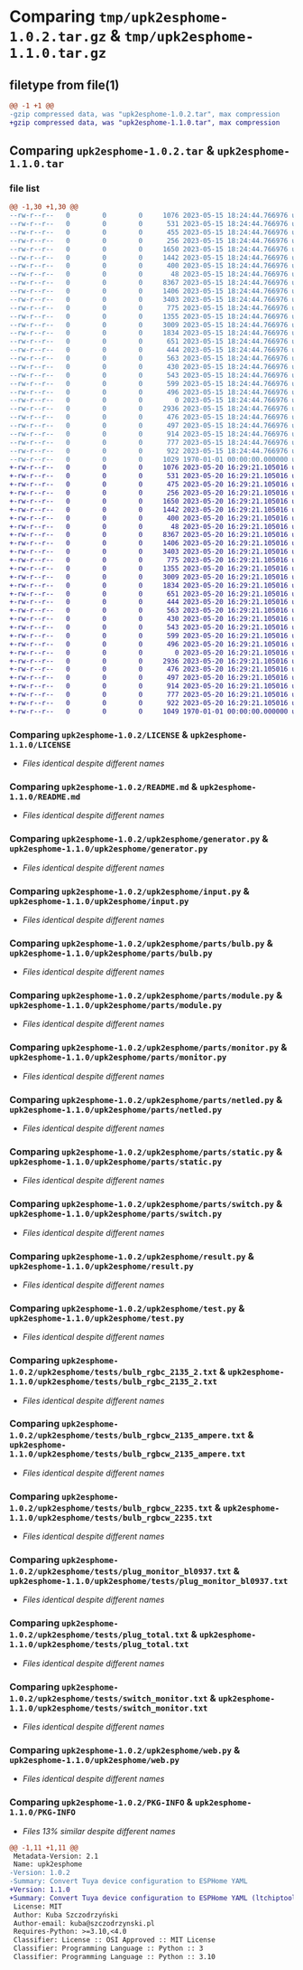 # Comparing `tmp/upk2esphome-1.0.2.tar.gz` & `tmp/upk2esphome-1.1.0.tar.gz`

## filetype from file(1)

```diff
@@ -1 +1 @@
-gzip compressed data, was "upk2esphome-1.0.2.tar", max compression
+gzip compressed data, was "upk2esphome-1.1.0.tar", max compression
```

## Comparing `upk2esphome-1.0.2.tar` & `upk2esphome-1.1.0.tar`

### file list

```diff
@@ -1,30 +1,30 @@
--rw-r--r--   0        0        0     1076 2023-05-15 18:24:44.766976 upk2esphome-1.0.2/LICENSE
--rw-r--r--   0        0        0      531 2023-05-15 18:24:44.766976 upk2esphome-1.0.2/README.md
--rw-r--r--   0        0        0      455 2023-05-15 18:24:44.766976 upk2esphome-1.0.2/pyproject.toml
--rw-r--r--   0        0        0      256 2023-05-15 18:24:44.766976 upk2esphome-1.0.2/upk2esphome/__init__.py
--rw-r--r--   0        0        0     1650 2023-05-15 18:24:44.766976 upk2esphome-1.0.2/upk2esphome/generator.py
--rw-r--r--   0        0        0     1442 2023-05-15 18:24:44.766976 upk2esphome-1.0.2/upk2esphome/input.py
--rw-r--r--   0        0        0      400 2023-05-15 18:24:44.766976 upk2esphome-1.0.2/upk2esphome/opts.py
--rw-r--r--   0        0        0       48 2023-05-15 18:24:44.766976 upk2esphome-1.0.2/upk2esphome/parts/__init__.py
--rw-r--r--   0        0        0     8367 2023-05-15 18:24:44.766976 upk2esphome-1.0.2/upk2esphome/parts/bulb.py
--rw-r--r--   0        0        0     1406 2023-05-15 18:24:44.766976 upk2esphome-1.0.2/upk2esphome/parts/module.py
--rw-r--r--   0        0        0     3403 2023-05-15 18:24:44.766976 upk2esphome-1.0.2/upk2esphome/parts/monitor.py
--rw-r--r--   0        0        0      775 2023-05-15 18:24:44.766976 upk2esphome-1.0.2/upk2esphome/parts/netled.py
--rw-r--r--   0        0        0     1355 2023-05-15 18:24:44.766976 upk2esphome-1.0.2/upk2esphome/parts/static.py
--rw-r--r--   0        0        0     3009 2023-05-15 18:24:44.766976 upk2esphome-1.0.2/upk2esphome/parts/switch.py
--rw-r--r--   0        0        0     1834 2023-05-15 18:24:44.766976 upk2esphome-1.0.2/upk2esphome/result.py
--rw-r--r--   0        0        0      651 2023-05-15 18:24:44.766976 upk2esphome-1.0.2/upk2esphome/test.py
--rw-r--r--   0        0        0      444 2023-05-15 18:24:44.766976 upk2esphome-1.0.2/upk2esphome/tests/bulb_cw_pwm.txt
--rw-r--r--   0        0        0      563 2023-05-15 18:24:44.766976 upk2esphome-1.0.2/upk2esphome/tests/bulb_rgbc_2135_2.txt
--rw-r--r--   0        0        0      430 2023-05-15 18:24:44.766976 upk2esphome-1.0.2/upk2esphome/tests/bulb_rgbcw_2135.txt
--rw-r--r--   0        0        0      543 2023-05-15 18:24:44.766976 upk2esphome-1.0.2/upk2esphome/tests/bulb_rgbcw_2135_ampere.txt
--rw-r--r--   0        0        0      599 2023-05-15 18:24:44.766976 upk2esphome-1.0.2/upk2esphome/tests/bulb_rgbcw_2235.txt
--rw-r--r--   0        0        0      496 2023-05-15 18:24:44.766976 upk2esphome-1.0.2/upk2esphome/tests/bulb_rgbcw_5758d.txt
--rw-r--r--   0        0        0        0 2023-05-15 18:24:44.766976 upk2esphome-1.0.2/upk2esphome/tests/empty.txt
--rw-r--r--   0        0        0     2936 2023-05-15 18:24:44.766976 upk2esphome-1.0.2/upk2esphome/tests/plug_monitor_bl0937.txt
--rw-r--r--   0        0        0      476 2023-05-15 18:24:44.766976 upk2esphome-1.0.2/upk2esphome/tests/plug_monitor_bl0942.txt
--rw-r--r--   0        0        0      497 2023-05-15 18:24:44.766976 upk2esphome-1.0.2/upk2esphome/tests/plug_monitor_hlw8032.txt
--rw-r--r--   0        0        0      914 2023-05-15 18:24:44.766976 upk2esphome-1.0.2/upk2esphome/tests/plug_total.txt
--rw-r--r--   0        0        0      777 2023-05-15 18:24:44.766976 upk2esphome-1.0.2/upk2esphome/tests/switch_monitor.txt
--rw-r--r--   0        0        0      922 2023-05-15 18:24:44.766976 upk2esphome-1.0.2/upk2esphome/web.py
--rw-r--r--   0        0        0     1029 1970-01-01 00:00:00.000000 upk2esphome-1.0.2/PKG-INFO
+-rw-r--r--   0        0        0     1076 2023-05-20 16:29:21.105016 upk2esphome-1.1.0/LICENSE
+-rw-r--r--   0        0        0      531 2023-05-20 16:29:21.105016 upk2esphome-1.1.0/README.md
+-rw-r--r--   0        0        0      475 2023-05-20 16:29:21.105016 upk2esphome-1.1.0/pyproject.toml
+-rw-r--r--   0        0        0      256 2023-05-20 16:29:21.105016 upk2esphome-1.1.0/upk2esphome/__init__.py
+-rw-r--r--   0        0        0     1650 2023-05-20 16:29:21.105016 upk2esphome-1.1.0/upk2esphome/generator.py
+-rw-r--r--   0        0        0     1442 2023-05-20 16:29:21.105016 upk2esphome-1.1.0/upk2esphome/input.py
+-rw-r--r--   0        0        0      400 2023-05-20 16:29:21.105016 upk2esphome-1.1.0/upk2esphome/opts.py
+-rw-r--r--   0        0        0       48 2023-05-20 16:29:21.105016 upk2esphome-1.1.0/upk2esphome/parts/__init__.py
+-rw-r--r--   0        0        0     8367 2023-05-20 16:29:21.105016 upk2esphome-1.1.0/upk2esphome/parts/bulb.py
+-rw-r--r--   0        0        0     1406 2023-05-20 16:29:21.105016 upk2esphome-1.1.0/upk2esphome/parts/module.py
+-rw-r--r--   0        0        0     3403 2023-05-20 16:29:21.105016 upk2esphome-1.1.0/upk2esphome/parts/monitor.py
+-rw-r--r--   0        0        0      775 2023-05-20 16:29:21.105016 upk2esphome-1.1.0/upk2esphome/parts/netled.py
+-rw-r--r--   0        0        0     1355 2023-05-20 16:29:21.105016 upk2esphome-1.1.0/upk2esphome/parts/static.py
+-rw-r--r--   0        0        0     3009 2023-05-20 16:29:21.105016 upk2esphome-1.1.0/upk2esphome/parts/switch.py
+-rw-r--r--   0        0        0     1834 2023-05-20 16:29:21.105016 upk2esphome-1.1.0/upk2esphome/result.py
+-rw-r--r--   0        0        0      651 2023-05-20 16:29:21.105016 upk2esphome-1.1.0/upk2esphome/test.py
+-rw-r--r--   0        0        0      444 2023-05-20 16:29:21.105016 upk2esphome-1.1.0/upk2esphome/tests/bulb_cw_pwm.txt
+-rw-r--r--   0        0        0      563 2023-05-20 16:29:21.105016 upk2esphome-1.1.0/upk2esphome/tests/bulb_rgbc_2135_2.txt
+-rw-r--r--   0        0        0      430 2023-05-20 16:29:21.105016 upk2esphome-1.1.0/upk2esphome/tests/bulb_rgbcw_2135.txt
+-rw-r--r--   0        0        0      543 2023-05-20 16:29:21.105016 upk2esphome-1.1.0/upk2esphome/tests/bulb_rgbcw_2135_ampere.txt
+-rw-r--r--   0        0        0      599 2023-05-20 16:29:21.105016 upk2esphome-1.1.0/upk2esphome/tests/bulb_rgbcw_2235.txt
+-rw-r--r--   0        0        0      496 2023-05-20 16:29:21.105016 upk2esphome-1.1.0/upk2esphome/tests/bulb_rgbcw_5758d.txt
+-rw-r--r--   0        0        0        0 2023-05-20 16:29:21.105016 upk2esphome-1.1.0/upk2esphome/tests/empty.txt
+-rw-r--r--   0        0        0     2936 2023-05-20 16:29:21.105016 upk2esphome-1.1.0/upk2esphome/tests/plug_monitor_bl0937.txt
+-rw-r--r--   0        0        0      476 2023-05-20 16:29:21.105016 upk2esphome-1.1.0/upk2esphome/tests/plug_monitor_bl0942.txt
+-rw-r--r--   0        0        0      497 2023-05-20 16:29:21.105016 upk2esphome-1.1.0/upk2esphome/tests/plug_monitor_hlw8032.txt
+-rw-r--r--   0        0        0      914 2023-05-20 16:29:21.105016 upk2esphome-1.1.0/upk2esphome/tests/plug_total.txt
+-rw-r--r--   0        0        0      777 2023-05-20 16:29:21.105016 upk2esphome-1.1.0/upk2esphome/tests/switch_monitor.txt
+-rw-r--r--   0        0        0      922 2023-05-20 16:29:21.105016 upk2esphome-1.1.0/upk2esphome/web.py
+-rw-r--r--   0        0        0     1049 1970-01-01 00:00:00.000000 upk2esphome-1.1.0/PKG-INFO
```

### Comparing `upk2esphome-1.0.2/LICENSE` & `upk2esphome-1.1.0/LICENSE`

 * *Files identical despite different names*

### Comparing `upk2esphome-1.0.2/README.md` & `upk2esphome-1.1.0/README.md`

 * *Files identical despite different names*

### Comparing `upk2esphome-1.0.2/upk2esphome/generator.py` & `upk2esphome-1.1.0/upk2esphome/generator.py`

 * *Files identical despite different names*

### Comparing `upk2esphome-1.0.2/upk2esphome/input.py` & `upk2esphome-1.1.0/upk2esphome/input.py`

 * *Files identical despite different names*

### Comparing `upk2esphome-1.0.2/upk2esphome/parts/bulb.py` & `upk2esphome-1.1.0/upk2esphome/parts/bulb.py`

 * *Files identical despite different names*

### Comparing `upk2esphome-1.0.2/upk2esphome/parts/module.py` & `upk2esphome-1.1.0/upk2esphome/parts/module.py`

 * *Files identical despite different names*

### Comparing `upk2esphome-1.0.2/upk2esphome/parts/monitor.py` & `upk2esphome-1.1.0/upk2esphome/parts/monitor.py`

 * *Files identical despite different names*

### Comparing `upk2esphome-1.0.2/upk2esphome/parts/netled.py` & `upk2esphome-1.1.0/upk2esphome/parts/netled.py`

 * *Files identical despite different names*

### Comparing `upk2esphome-1.0.2/upk2esphome/parts/static.py` & `upk2esphome-1.1.0/upk2esphome/parts/static.py`

 * *Files identical despite different names*

### Comparing `upk2esphome-1.0.2/upk2esphome/parts/switch.py` & `upk2esphome-1.1.0/upk2esphome/parts/switch.py`

 * *Files identical despite different names*

### Comparing `upk2esphome-1.0.2/upk2esphome/result.py` & `upk2esphome-1.1.0/upk2esphome/result.py`

 * *Files identical despite different names*

### Comparing `upk2esphome-1.0.2/upk2esphome/test.py` & `upk2esphome-1.1.0/upk2esphome/test.py`

 * *Files identical despite different names*

### Comparing `upk2esphome-1.0.2/upk2esphome/tests/bulb_rgbc_2135_2.txt` & `upk2esphome-1.1.0/upk2esphome/tests/bulb_rgbc_2135_2.txt`

 * *Files identical despite different names*

### Comparing `upk2esphome-1.0.2/upk2esphome/tests/bulb_rgbcw_2135_ampere.txt` & `upk2esphome-1.1.0/upk2esphome/tests/bulb_rgbcw_2135_ampere.txt`

 * *Files identical despite different names*

### Comparing `upk2esphome-1.0.2/upk2esphome/tests/bulb_rgbcw_2235.txt` & `upk2esphome-1.1.0/upk2esphome/tests/bulb_rgbcw_2235.txt`

 * *Files identical despite different names*

### Comparing `upk2esphome-1.0.2/upk2esphome/tests/plug_monitor_bl0937.txt` & `upk2esphome-1.1.0/upk2esphome/tests/plug_monitor_bl0937.txt`

 * *Files identical despite different names*

### Comparing `upk2esphome-1.0.2/upk2esphome/tests/plug_total.txt` & `upk2esphome-1.1.0/upk2esphome/tests/plug_total.txt`

 * *Files identical despite different names*

### Comparing `upk2esphome-1.0.2/upk2esphome/tests/switch_monitor.txt` & `upk2esphome-1.1.0/upk2esphome/tests/switch_monitor.txt`

 * *Files identical despite different names*

### Comparing `upk2esphome-1.0.2/upk2esphome/web.py` & `upk2esphome-1.1.0/upk2esphome/web.py`

 * *Files identical despite different names*

### Comparing `upk2esphome-1.0.2/PKG-INFO` & `upk2esphome-1.1.0/PKG-INFO`

 * *Files 13% similar despite different names*

```diff
@@ -1,11 +1,11 @@
 Metadata-Version: 2.1
 Name: upk2esphome
-Version: 1.0.2
-Summary: Convert Tuya device configuration to ESPHome YAML
+Version: 1.1.0
+Summary: Convert Tuya device configuration to ESPHome YAML (ltchiptool plugin)
 License: MIT
 Author: Kuba Szczodrzyński
 Author-email: kuba@szczodrzynski.pl
 Requires-Python: >=3.10,<4.0
 Classifier: License :: OSI Approved :: MIT License
 Classifier: Programming Language :: Python :: 3
 Classifier: Programming Language :: Python :: 3.10
```

